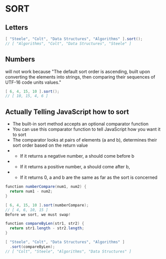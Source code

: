 # SORT

## Letters
```cs
[ "Steele", "Colt", "Data Structures", "Algorithms" ].sort();
// [ "Algorithms", "Colt", "Data Structures", "Steele" ]
```
## Numbers
will not work because "The default sort order is ascending, built upon converting the elements into strings, then comparing their sequences of UTF-16 code units values."
```cs
[ 6, 4, 15, 10 ].sort();
// [ 10, 15, 4, 6 ]
```

## Actually Telling JavaScript how to sort
- The built-in sort method accepts an optional comparator function
- You can use this comparator function to tell JavaScript how you want it to sort
- The comparator looks at pairs of elements (a and b), determines their sort order based on the return value
- - If it returns a negative number, a should come before b
- - If it returns a positive number, a should come after b,
- - If it returns 0, a and b are the same as far as the sort is concerned

```cs
function numberCompare(num1, num2) {
  return num1 - num2;
}

[ 6, 4, 15, 10 ].sort(numberCompare);
// [ 4, 6, 10, 15 ]
Before we sort, we must swap!
```

```cs
function compareByLen(str1, str2) {
  return str1.length - str2.length;
}

[ "Steele", "Colt", "Data Structures", "Algorithms" ]
  .sort(compareByLen);
// [ "Colt", "Steele", "Algorithms", "Data Structures" ]
```

